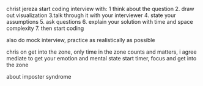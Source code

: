 christ jereza
start coding interview with:
1 think about the question
2. draw out visualization
3.talk through it with your interviewer
4. state your assumptions
5. ask questions
6. explain your solution with time and space complexity
7. then start coding

also do mock interview, practice as realistically as possible

chris on get into the zone, only time in the zone counts and matters, i agree
mediate to get your emotion and mental state
start timer, focus and get into the zone

about imposter syndrome
